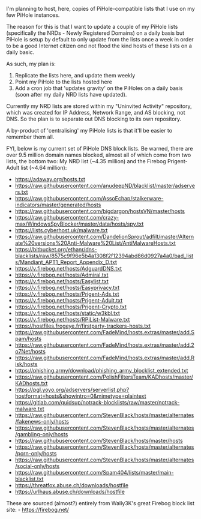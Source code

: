 I'm planning to host, here, copies of PiHole-compatible lists that I use on my few PiHole instances.

The reason for this is that I want to update a couple of my PiHole lists (specifically the NRDs - Newly Registered Domains) on a daily basis but PiHole is setup by default to only update from the lists once a week in order to be a good Internet citizen ond not flood the kind hosts of these lists on a daily basic.

As such, my plan is:
1. Replicate the lists here, and update them weekly
2. Point my PiHole to the lists hosted here
3. Add a cron job that 'updates gravity' on the PiHoles on a daily basis (soon after my daily NRD lists have updated).

Currently my NRD lists are stored within my "Uninvited Activity" repository, which was created for IP Address, Network Range, and AS blocking, not DNS. So the plan is to separate out DNS blocking to its own repository.

A by-product of 'centralising' my PiHole lists is that it'll be easier to remember them all.

FYI, below is my current set of PiHole DNS block lists. Be warned, there are over 9.5 million domain names blocked, almost all of which come from two lists, the bottom two: My NRD list (~4.35 million) and the Firebog Prigent-Adult list (~4.64 million):

- https://adaway.org/hosts.txt
- https://raw.githubusercontent.com/anudeepND/blacklist/master/adservers.txt
- https://raw.githubusercontent.com/AssoEchap/stalkerware-indicators/master/generated/hosts
- https://raw.githubusercontent.com/bigdargon/hostsVN/master/hosts
- https://raw.githubusercontent.com/crazy-max/WindowsSpyBlocker/master/data/hosts/spy.txt
- https://lists.cyberhost.uk/malware.txt
- https://raw.githubusercontent.com/DandelionSprout/adfilt/master/Alternate%20versions%20Anti-Malware%20List/AntiMalwareHosts.txt
- https://bitbucket.org/ethanr/dns-blacklists/raw/8575c9f96e5b4a1308f2f12394abd86d0927a4a0/bad_lists/Mandiant_APT1_Report_Appendix_D.txt
- https://v.firebog.net/hosts/AdguardDNS.txt
- https://v.firebog.net/hosts/Admiral.txt
- https://v.firebog.net/hosts/Easylist.txt
- https://v.firebog.net/hosts/Easyprivacy.txt
- https://v.firebog.net/hosts/Prigent-Ads.txt
- https://v.firebog.net/hosts/Prigent-Adult.txt
- https://v.firebog.net/hosts/Prigent-Crypto.txt
- https://v.firebog.net/hosts/static/w3kbl.txt
- https://v.firebog.net/hosts/RPiList-Malware.txt
- https://hostfiles.frogeye.fr/firstparty-trackers-hosts.txt
- https://raw.githubusercontent.com/FadeMind/hosts.extras/master/add.Spam/hosts
- https://raw.githubusercontent.com/FadeMind/hosts.extras/master/add.2o7Net/hosts
- https://raw.githubusercontent.com/FadeMind/hosts.extras/master/add.Risk/hosts
- https://phishing.army/download/phishing_army_blocklist_extended.txt
- https://raw.githubusercontent.com/PolishFiltersTeam/KADhosts/master/KADhosts.txt
- https://pgl.yoyo.org/adservers/serverlist.php?hostformat=hosts&showintro=0&mimetype=plaintext
- https://gitlab.com/quidsup/notrack-blocklists/raw/master/notrack-malware.txt
- https://raw.githubusercontent.com/StevenBlack/hosts/master/alternates/fakenews-only/hosts
- https://raw.githubusercontent.com/StevenBlack/hosts/master/alternates/gambling-only/hosts
- https://raw.githubusercontent.com/StevenBlack/hosts/master/hosts
- https://raw.githubusercontent.com/StevenBlack/hosts/master/alternates/porn-only/hosts
- https://raw.githubusercontent.com/StevenBlack/hosts/master/alternates/social-only/hosts
- https://raw.githubusercontent.com/Spam404/lists/master/main-blacklist.txt
- https://threatfox.abuse.ch/downloads/hostfile
- https://urlhaus.abuse.ch/downloads/hostfile

These are sourced (almost?) entirely from Wally3K's great Firebog block list site: - https://firebog.net/

